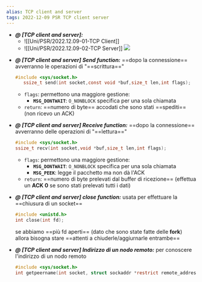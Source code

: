 ```yaml
---
alias: TCP client and server
tags: 2022-12-09 PSR TCP client server
---
```


- ***@ [TCP client and server]:***
	- ![[Uni/PSR/2022.12.09-01-TCP Client]]
	- ![[Uni/PSR/2022.12.09-02-TCP Server]]
![](Uni/PSR/img/tcpipserverclient.jpeg)
<!--ID: 1670597691192-->


- ***@ [TCP client and server] Send function:***
	 ==dopo la connessione== avverranno le operazioni di "==scrittura=="
	 ```c
	#include <sys/socket.h>
		ssize_t send(int socket,const void *buf,size_t len,int flags);
	```

	- `flags`: permettono una maggiore gestione:
		- **`MSG_DONTWAIT`**: `O_NONBLOCK` specifica per una sola chiamata
	- `return`: ==numero di byte== accodati che sono stati ==spediti== (non ricevo un ACK)
<!--ID: 1670597972137-->



- ***@ [TCP client and server] Receive function:***
	 ==dopo la connessione== avverranno delle operazioni di "==lettura=="
	 ```c
	#include <sys/socket.h>
	ssize_t recv(int socket,void *buf,size_t len,int flags);
	```

	- `flags`: permettono una maggiore gestione:
		- **`MSG_DONTWAIT`**: `O_NONBLOCK` specifica per una sola chiamata
		- **`MSG_PEEK`**: legge il pacchetto ma non dà l'ACK
	- `return`: ==numero di byte prelevati dal buffer di ricezione== (effettua un **ACK 0** se sono stati prelevati tutti i dati)
<!--ID: 1670597972148-->



- ***@ [TCP client and server] close function:***
	usata per effettuare la ==chiusura di un socket==
	```c
	#include <unistd.h>
	int close(int fd);
	```

	se abbiamo ==più fd aperti== (dato che sono state fatte delle **fork**) allora bisogna stare ==attenti a chiuderle/aggiurnarle entrambe==
	
<!--ID: 1670598472342-->


- ***@ [TCP client and server] Indirizzo di un nodo remoto:***
	per conoscere l'indirizzo di un nodo remoto
	```c
	#include <sys/socket.h>  
	int getpeername(int socket, struct sockaddr *restrict remote_address,socklen_t *restrict address_len);
	```
<!--ID: 1670598717551-->
